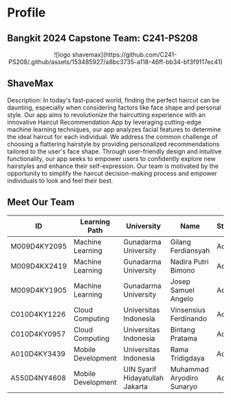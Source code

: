 # Profile

## Bangkit 2024 Capstone Team: C241-PS208

<p align="center">
![logo shavemax](https://github.com/C241-PS208/.github/assets/153485927/a8bc3735-a118-46ff-bb34-bf3f9117ec41)

## ShaveMax
</p>


Description:
In today's fast-paced world, finding the perfect haircut can be daunting, especially when considering factors like face shape and personal style. Our app aims to revolutionize the haircutting experience with an innovative Haircut Recommendation App by leveraging cutting-edge machine learning techniques, our app analyzes facial features to determine the ideal haircut for each individual. We address the common challenge of choosing a flattering hairstyle by providing personalized recommendations tailored to the user's face shape. Through user-friendly design and intuitive functionality, our app seeks to empower users to confidently explore new hairstyles and enhance their self-expression. Our team is motivated by the opportunity to simplify the haircut decision-making process and empower individuals to look and feel their best.


## Meet Our Team
| ID             | Learning Path       | University                          | Name                       | Status |
|----------------|---------------------|-------------------------------------|----------------------------|--------|
| M009D4KY2095   | Machine Learning    | Gunadarma University                | Gilang Ferdiansyah         | Active |
| M009D4KX2419   | Machine Learning    | Gunadarma University                | Nadira Putri Bimono        | Active |
| M009D4KY1905   | Machine Learning    | Gunadarma University                | Josep Samuel Angelo        | Active |
| C010D4KY1226   | Cloud Computing     | Universitas Indonesia               | Vinsensius Ferdinando      | Active |
| C010D4KY0957   | Cloud Computing     | Universitas Indonesia               | Bintang Pratama            | Active |
| A010D4KY3439   | Mobile Development  | Universitas Indonesia               | Rama Tridigdaya            | Active |
| A550D4NY4608   | Mobile Development  | UIN Syarif Hidayatullah Jakarta     | Muhammad Aryodiro Sunaryo  | Active |
